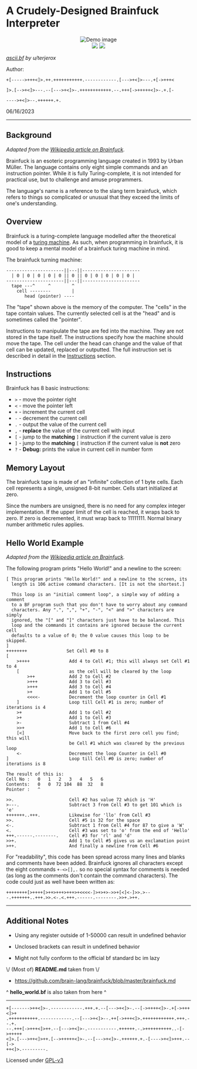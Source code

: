 # A Crudely-Designed Brainfuck Interpreter

<p align="center">
  <img src="https://github.com/0ntu/bf-interpreter/blob/master/assets/example.gif" alt="Demo image"></img>
  <br/>
  <a href="#"><img src="https://img.shields.io/badge/c++-%2300599C.svg?style=flat&logo=c%2B%2B&logoColor=white"></img></a>
  <a href="http://opensource.org/license/gpl-3-0/"><img src="https://img.shields.io/github/license/0ntu/bf-interpreter?color=blue"></img></a>

  </p>

*[ascii.bf][ascii] by u/terjerox*

Author:
```brainfuck
+[----->+++<]>.++.+++++++++++.------------.[--->+<]>---.+[->+++<

]>.[-->+<]>---.--[--->+<]>-.++++++++++++.--.+++[->+++++<]>-.+.[-

---->+<]>--.++++++.+.
```

06/16/2023

---

## Background

*Adapted from the [Wikipedia article on Brainfuck][brainfuck-wiki].*

Brainfuck is an esoteric programming language created in 1993 by Urban Müller.
The language contains only eight simple commands and an instruction pointer.
While it is fully Turing-complete, it is not intended for practical use, but to
challenge and amuse programmers.

The language's name is a reference to the slang term brainfuck, which refers to
things so complicated or unusual that they exceed the limits of one's
understanding.

## Overview

Brainfuck is a turing-complete language modelled after the theoretical model of a
[turing machine][turing-machine]. As such, when programming in brainfuck, it is
good to keep a mental model of a brainfuck turing machine in mind.

The brainfuck turning machine:
```
----------------------||---||----------------------
  | 0 | 0 | 0 | 0 | 0 || 0 || 0 | 0 | 0 | 0 | 0 |
----------------------||---||----------------------
  tape ---^     ^        ^
    cell --------        |
       head (pointer) ----
```

The "tape" shown above is the memory of the computer. The "cells" in the tape
contain values. The currently selected cell is at the "head" and is sometimes
called the "pointer".

Instructions to manipulate the tape are fed into the machine. They are not
stored in the tape itself. The instructions specify how the machine should move
the tape. The cell under the head can change and the value of that cell can be
updated, replaced or outputted. The full instruction set is described in detail
in the [Instructions](#instructions) section.

## Instructions

Brainfuck has 8 basic instructions:

* `>` - move the pointer right
* `<` - move the pointer left
* `+` - increment the current cell
* `-` - decrement the current cell
* `.` - output the value of the current cell
* `,` - **replace** the value of the current cell with input
* `[` - jump to the **matching** `]` instruction if the current value is zero
* `]` - jump to the **matching** `[` instruction if the current value is **not** zero
* `?` - **Debug:** prints the value in current cell in number form


## Memory Layout

The brainfuck tape is made of an "infinite" collection of 1 byte cells. Each
cell represents a single, unsigned 8-bit number. Cells start initialized at
zero.

Since the numbers are unsigned, there is no need for any complex integer
implementation. If the upper limit of the cell is reached, it wraps back to
zero. If zero is decremented, it must wrap back to 11111111. Normal binary
number arithmetic rules applies.

## Hello World Example

*Adapted from the [Wikipedia article on Brainfuck][brainfuck-wiki].*

The following program prints "Hello World!" and a newline to the screen:

```brainfuck
[ This program prints "Hello World!" and a newline to the screen, its
  length is 106 active command characters. [It is not the shortest.]

  This loop is an "initial comment loop", a simple way of adding a comment
  to a BF program such that you don't have to worry about any command
  characters. Any ".", ",", "+", "-", "<" and ">" characters are simply
  ignored, the "[" and "]" characters just have to be balanced. This
  loop and the commands it contains are ignored because the current cell
  defaults to a value of 0; the 0 value causes this loop to be skipped.
]
++++++++               Set Cell #0 to 8
[
    >++++               Add 4 to Cell #1; this will always set Cell #1 to 4
    [                   as the cell will be cleared by the loop
        >++             Add 2 to Cell #2
        >+++            Add 3 to Cell #3
        >+++            Add 3 to Cell #4
        >+              Add 1 to Cell #5
        <<<<-           Decrement the loop counter in Cell #1
    ]                   Loop till Cell #1 is zero; number of iterations is 4
    >+                  Add 1 to Cell #2
    >+                  Add 1 to Cell #3
    >-                  Subtract 1 from Cell #4
    >>+                 Add 1 to Cell #6
    [<]                 Move back to the first zero cell you find; this will
                        be Cell #1 which was cleared by the previous loop
    <-                  Decrement the loop Counter in Cell #0
]                       Loop till Cell #0 is zero; number of iterations is 8

The result of this is:
Cell No :   0   1   2   3   4   5   6
Contents:   0   0  72 104  88  32   8
Pointer :   ^

>>.                     Cell #2 has value 72 which is 'H'
>---.                   Subtract 3 from Cell #3 to get 101 which is 'e'
+++++++..+++.           Likewise for 'llo' from Cell #3
>>.                     Cell #5 is 32 for the space
<-.                     Subtract 1 from Cell #4 for 87 to give a 'W'
<.                      Cell #3 was set to 'o' from the end of 'Hello'
+++.------.--------.    Cell #3 for 'rl' and 'd'
>>+.                    Add 1 to Cell #5 gives us an exclamation point
>++.                    And finally a newline from Cell #6
```

For "readability", this code has been spread across many lines and blanks and
comments have been added. Brainfuck ignores all characters except the eight
commands `+-<>[],.` so no special syntax for comments is needed (as long as the
comments don't contain the command characters). The code could just as well have
been written as:

```brainfuck
++++++++[>++++[>++>+++>+++>+<<<<-]>+>+>->>+[<]<-]>>.>---.+++++++..+++.>>.<-.<.+++.------.--------.>>+.>++.
```

---

## Additional Notes


+ Using any register outside of 1-50000 can result in undefined behavior

+ Unclosed brackets can result in undefined behavior

+ Might not fully conform to the official bf standard bc im lazy



\\/ (Most of) **README.md** taken from \\/


+ https://github.com/brain-lang/brainfuck/blob/master/brainfuck.md

^ **hello_world.bf** is also taken from here ^

---
```brainfuck
+[------->++<]>-.------------.+++.+.--[--->+<]>-.--[->++++<]>-.+[->+++<]>+
.+++++++++++.------------.--[--->+<]>--.++[->+++<]>.++++++++++++.+++.--.+.
--.+++[->+++<]>++.--[--->+<]>-.-----------.++++++.-.>++++++++++..-[->+++++
<]>.[--->++<]>++.[-->+++++<]>-.--[--->+<]>-.++++++.+.-[---->+<]>+++.--[->
++<]>.---------.
```
Licensed under [GPL-v3][gplv3]

[brainfuck-wiki]: https://en.wikipedia.org/wiki/Brainfuck
[turing-machine]: https://en.wikipedia.org/wiki/Turing_machine
[gplv3]: https://www.gnu.org/licenses/gpl-3.0.en.html
[ascii]: https://www.reddit.com/r/brainfuck/comments/a3ujjf/ascii_art_of_a_knight_chess_piece/
